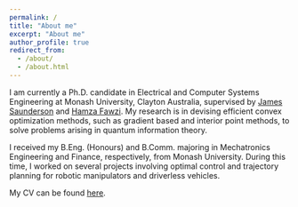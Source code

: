 ```yaml
---
permalink: /
title: "About me"
excerpt: "About me"
author_profile: true
redirect_from: 
  - /about/
  - /about.html
---
```


I am currently a Ph.D. candidate in Electrical and Computer Systems Engineering at Monash University, Clayton Australia, supervised by [James Saunderson](https://ecse.monash.edu/staff/james/) and [Hamza Fawzi](https://www.damtp.cam.ac.uk/user/hf323/). My research is in devising efficient convex optimization methods, such as gradient based and interior point methods, to solve problems arising in quantum information theory.

I received my B.Eng. (Honours) and B.Comm. majoring in Mechatronics Engineering and Finance, respectively, from Monash University. During this time, I worked on several projects involving optimal control and trajectory planning for robotic manipulators and driverless vehicles.

My CV can be found [here](files/cv.pdf).
